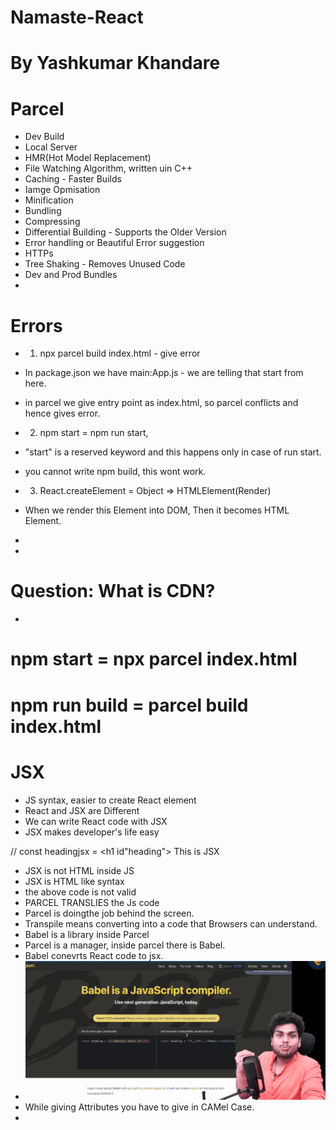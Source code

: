 # Namaste-React
# By Yashkumar Khandare

# Parcel 
- Dev Build
- Local Server
- HMR(Hot Model Replacement)
- File Watching Algorithm, written uin C++
- Caching - Faster Builds
- Iamge Opmisation
- Minification
- Bundling 
- Compressing
- Differential Building - Supports the Older Version
- Error handling or Beautiful Error suggestion
- HTTPs
- Tree Shaking - Removes Unused Code
- Dev and Prod Bundles 
- 


# Errors
- 1. npx parcel build index.html - give error 
- In package.json we have main:App.js - we are telling that start from here.
- in parcel we give entry point as index.html, so parcel conflicts and hence gives error.

- 2. npm start = npm run start,
- "start" is a reserved keyword and this happens only in case of run start.
- you cannot write npm build, this wont work.

- 3. React.createElement = Object => HTMLElement(Render)
- When we render this Element into DOM, Then it becomes HTML Element.
- 
- 
# Question: What is CDN?
- 

# npm start = npx parcel index.html

# npm run build = parcel build index.html

# JSX 
- JS syntax, easier to create React element
- React and JSX are Different
- We can write React code with JSX
- JSX makes developer's life easy
 
 // const headingjsx = <h1 id"heading"> This is JSX</h1>
- JSX is not HTML inside JS
- JSX is HTML like syntax
- the above code is not valid
- PARCEL TRANSLIES the Js code
- Parcel is doingthe job behind the screen.
- Transpile means converting into a code that Browsers can understand.
- Babel is a library inside Parcel
- Parcel is a manager, inside parcel there is Babel.
- Babel conevrts React code to jsx.
- ![alt text](image.png)
- While giving Attributes you have to give in CAMel Case.
- 



